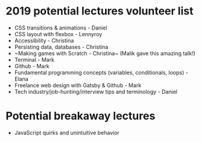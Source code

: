# 2019 potential lectures volunteer list

- CSS transitions & animations - Daniel
- CSS layout with flexbox - Lennyroy
- Accessibility - Christina
- Persisting data, databases - Christina
- ~Making games with Scratch - Christina~ (Malik gave this amazing talk!)
- Terminal - Mark
- Github - Mark
- Fundamental programming concepts (variables, conditionals, loops) - Elana
- Freelance web design with Gatsby & Github - Mark
- Tech industry/job-hunting/interview tips and terminology - Daniel


# Potential breakaway lectures

- JavaScript quirks and unintuitive behavior

